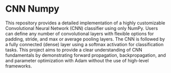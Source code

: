 # CNN Numpy
This repository provides a detailed implementation of a highly customizable Convolutional Neural Network (CNN) classifier using only NumPy. Users can define any number of convolutional layers with flexible options for padding, stride, and max or average pooling layers. The CNN is followed by a fully connected (dense) layer using a softmax activation for classification tasks. This project aims to provide a clear understanding of CNN fundamentals by demonstrating forward propagation, backpropagation, and and parameter optimization with Adam without the use of high-level frameworks.
